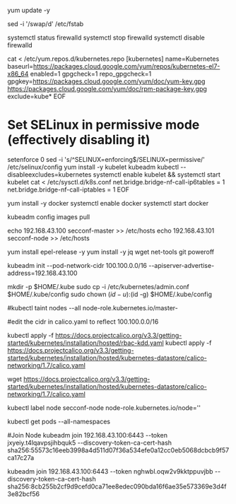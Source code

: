 yum update -y

sed -i '/swap/d' /etc/fstab

systemctl status firewalld
systemctl stop firewalld
systemctl disable firewalld

cat <<EOF > /etc/yum.repos.d/kubernetes.repo
[kubernetes]
name=Kubernetes
baseurl=https://packages.cloud.google.com/yum/repos/kubernetes-el7-x86_64
enabled=1
gpgcheck=1
repo_gpgcheck=1
gpgkey=https://packages.cloud.google.com/yum/doc/yum-key.gpg https://packages.cloud.google.com/yum/doc/rpm-package-key.gpg
exclude=kube*
EOF

# Set SELinux in permissive mode (effectively disabling it)
setenforce 0
sed -i 's/^SELINUX=enforcing$/SELINUX=permissive/' /etc/selinux/config
yum install -y kubelet kubeadm kubectl --disableexcludes=kubernetes
systemctl enable kubelet && systemctl start kubelet
cat <<EOF >  /etc/sysctl.d/k8s.conf
net.bridge.bridge-nf-call-ip6tables = 1
net.bridge.bridge-nf-call-iptables = 1
EOF

yum install -y docker
systemctl enable docker
systemctl start docker

kubeadm config images pull

echo 192.168.43.100 secconf-master >> /etc/hosts
echo 192.168.43.101 secconf-node >> /etc/hosts

yum install epel-release -y
yum install -y jq wget net-tools git
poweroff


kubeadm init --pod-network-cidr 100.100.0.0/16 --apiserver-advertise-address=192.168.43.100 


mkdir -p $HOME/.kube
sudo cp -i /etc/kubernetes/admin.conf $HOME/.kube/config
sudo chown $(id -u):$(id -g) $HOME/.kube/config


#kubectl taint nodes --all node-role.kubernetes.io/master-

#edit the cidr in calico.yaml to reflect 100.100.0.0/16


kubectl apply -f https://docs.projectcalico.org/v3.3/getting-started/kubernetes/installation/hosted/rbac-kdd.yaml
kubectl apply -f https://docs.projectcalico.org/v3.3/getting-started/kubernetes/installation/hosted/kubernetes-datastore/calico-networking/1.7/calico.yaml

wget https://docs.projectcalico.org/v3.3/getting-started/kubernetes/installation/hosted/kubernetes-datastore/calico-networking/1.7/calico.yaml

kubectl label node secconf-node node-role.kubernetes.io/node=''

kubectl get pods --all-namespaces





#Join Node
kubeadm join 192.168.43.100:6443 --token jxyeiy.t4lqavpsjihbquk5 --discovery-token-ca-cert-hash sha256:55573c16eeb3998a4d511d07f36a534efe0a12cc0eb5068dcbcb9f57ca17c27a

  kubeadm join 192.168.43.100:6443 --token nghwbl.oqw2v9kktppuvjbb --discovery-token-ca-cert-hash sha256:8cb255b2cf9d9cefd0ca71ee8edec090bda16f6ae35e573369e3d4f3e82bcf56